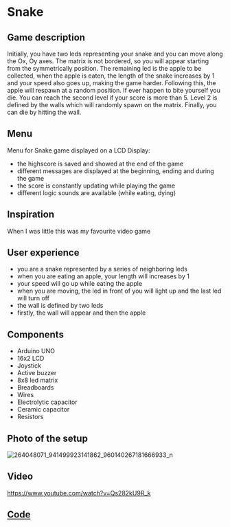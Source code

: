 # Snake

## Game description

Initially, you have two leds representing your snake and you can move along the Ox, Oy axes. The matrix is not bordered, so you will appear starting from the symmetrically position. The remaining led is the apple to be collected, when the apple is eaten, the length of the snake increases by 1 and your speed also goes up, making the game harder. Following this, the apple will respawn at a random position. If ever happen to bite yourself you die. You can reach the second level if your score is more than 5. Level 2 is defined by the walls which will randomly spawn on the matrix. Finally, you can die by hitting the wall.

## Menu

Menu for Snake game displayed on a LCD Display:
- the highscore is saved and showed at the end of the game
- different messages are displayed at the beginning, ending and during the game
- the score is constantly updating while playing the game
- different logic sounds are available (while eating, dying) 

## Inspiration

When I was little this was my favourite video game

## User experience

- you are a snake represented by a series of neighboring leds
- when you are eating an apple, your length will increases by 1
- your speed will go up while eating the apple
- when you are moving, the led in front of you will light up and the last led will turn off
- the wall is defined by two leds
- firstly, the wall will appear and then the apple

## Components

- Arduino UNO
- 16x2 LCD
- Joystick
- Active buzzer
- 8x8 led matrix
- Breadboards
- Wires
- Electrolytic capacitor
- Ceramic capacitor
- Resistors

## Photo of the setup

![264048071_941499923141862_960140267181666933_n](https://user-images.githubusercontent.com/58784210/145245553-6788742a-30a5-4687-a1de-1009b11d0686.jpg)

## Video

https://www.youtube.com/watch?v=Qs282kU9R_k

## [Code](https://github.com/marianeacsu/Snake/tree/main/Code)
